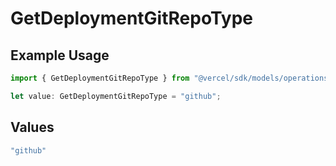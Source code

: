 # GetDeploymentGitRepoType

## Example Usage

```typescript
import { GetDeploymentGitRepoType } from "@vercel/sdk/models/operations";

let value: GetDeploymentGitRepoType = "github";
```

## Values

```typescript
"github"
```